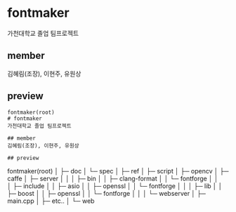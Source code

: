 # fontmaker
가천대학교 졸업 팀프로젝트

## member
김혜림(조장), 이현주, 유원상

## preview
```
fontmaker(root)
# fontmaker
가천대학교 졸업 팀프로젝트

## member
김혜림(조장), 이현주, 유원상

## preview
```
fontmaker(root)
│
├─ doc
│  └─ spec
│
├─ ref
│
├─ script
│
├─ opencv
│
├─ caffe
│
├─ server
│  │
│  ├─ bin
│  │  ├─ clang-format
│  │  └─ fontforge
│  │  
│  ├─ include
│  │  ├─ asio
│  │  ├─ openssl
│  │  └─ fontforge
│  │ 
│  ├─ lib
│  │  ├─ boost
│  │  ├─ openssl
│  │  └─ fontforge
│  │
│  └─ webserver
│     ├─ main.cpp
│     ├─ etc..
│ 
└─ web
```